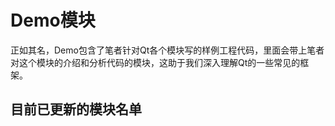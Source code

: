 # Demo模块

​	正如其名，Demo包含了笔者针对Qt各个模块写的样例工程代码，里面会带上笔者对这个模块的介绍和分析代码的模块，这助于我们深入理解Qt的一些常见的框架。

## 目前已更新的模块名单

